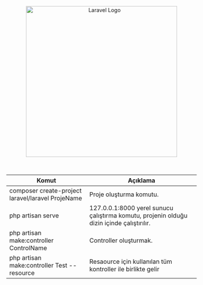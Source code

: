 <p align="center"><a href="https://laravel.com" target="_blank"><img src="https://raw.githubusercontent.com/laravel/art/master/logo-lockup/5%20SVG/2%20CMYK/1%20Full%20Color/laravel-logolockup-cmyk-red.svg" width="400" alt="Laravel Logo"></a></p>
<br>
<table class="table table-hover">
  <thead>
    <tr>
      <th scope="col">Komut</th> 
      <th scope="col">Açıklama</th>  
    </tr>
  </thead>
  <tbody>
    <tr>
      <td>composer create-project  laravel/laravel ProjeName</td>
      <td>Proje oluşturma komutu.</td>
    </tr>
    <tr>
      <td>php artisan serve</td>
      <td>127.0.0.1:8000 yerel sunucu çalıştırma komutu, projenin olduğu dizin içinde çalıştırılır.</td>
    </tr>
    <tr>
      <td>php artisan make:controller ControlName </td>
      <td>Controller oluşturmak.</td>
    </tr>
    <tr>
      <td>php artisan make:controller Test --resource </td>
      <td>Resaource için kullanılan tüm kontroller ile birlikte gelir</td>
    </tr>

  </tbody>
</table>
